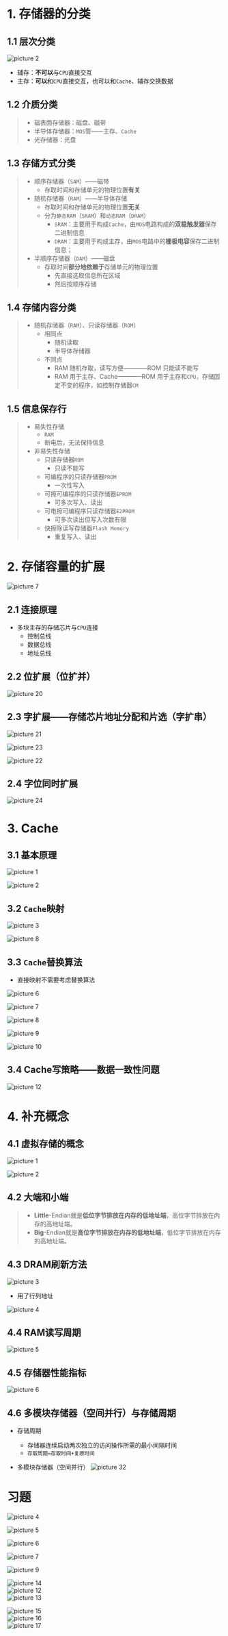 # 1. 存储器的分类
## 1.1 层次分类

![picture 2](../assets/e3ee0b01baac75df9aec2ccb55393bbb0bee2c8b15674ad2531b7a9bcb78cd16.png)  
- 辅存：**不可以**与`CPU`直接交互
- 主存：**可以**和`CPU`直接交互，也可以和`Cache`、辅存交换数据

## 1.2 介质分类
> - 磁表面存储器：磁盘、磁带
> - 半导体存储器：`MOS`管——主存、`Cache`
> - 光存储器：光盘

## 1.3 存储方式分类
> - 顺序存储器（`SAM`）——磁带
>   - 存取时间和存储单元的物理位置**有关**
> - 随机存储器（`RAM`）——半导体存储
>   - 存取时间和存储单元的物理位置**无关**
>   - 分为`静态RAM`（`SRAM`）和`动态RAM`（`DRAM`）
>       - `SRAM`：主要用于构成`Cache`，由`MOS`电路构成的**双稳触发器**保存二进制信息
>       - `DRAM`：主要用于构成主存，由`MOS`电路中的**栅极电容**保存二进制信息；
> - 半顺序存储器（`DAM`）——磁盘
>   - 存取时间**部分地依赖于**存储单元的物理位置
>       - 先直接选取信息所在区域
>       - 然后按顺序存储
> 


## 1.4 存储内容分类
> - 随机存储器（`RAM`）、只读存储器（`ROM`）
>   - 相同点
>       - 随机读取
>       - 半导体存储器
>   - 不同点
>       - RAM 随机存取，读写方便————ROM 只能读不能写
>       - RAM 用于主存、Cache————ROM 用于主存和`CPU`，存储固定不变的程序，如控制存储器`CM`

## 1.5 信息保存行
> - 易失性存储
>   - `RAM`
>   - 断电后，无法保持信息
> - 非易失性存储
>   - 只读存储器`ROM`
>       - 只读不能写
>    - 可编程序的只读存储器`PROM`
>      - 一次性写入
>    - 可擦可编程序的只读存储器`EPROM`
>       - 可多次写入、读出
>   - 可电擦可编程序只读存储器`E2PROM`
>     - 可多次读出但写入次数有限
>   - 快擦除读写存储器`Flash Memory`
>     - 重复写入、读出

# 2. 存储容量的扩展

![picture 7](../assets/9bf58b72b5a6b79f617bd9d99a9c9a577850ba4235711490f0e647fcd2245bed.png)  


## 2.1 连接原理
- 多块主存的存储芯片与`CPU`连接
   - 控制总线
   - 数据总线
   - 地址总线

## 2.2 位扩展（位扩并）
![picture 20](../assets/a6077193fff4d1014cf871d17d12fe25699d7ea562109ad90907c6970689708e.png)  

## 2.3 字扩展——存储芯片地址分配和片选（字扩串）

![picture 21](../assets/cd60f7398922afe4f219f97f1e9396a64305bdf187b1e97ca0bea2199464a1f1.png)  


![picture 23](../assets/4fa75d16f3c41ea7a5ae5d36fc13fa80dc7b05a92a1335ddb03d5faf73a333bf.png)  

![picture 22](../assets/3679b56e7385919b84459b716b14e882ecb7ce67549d0fcd000fa6f60f873b5d.png)  

## 2.4 字位同时扩展

![picture 24](../assets/1ec7014013d6d473e7a63e50d4ea8d2c837aa1e485d73a4fbde9bc104a37ced0.png)  



# 3. Cache

## 3.1 基本原理
![picture 1](../assets/8f5d55fa52d242f692dabd72385079244ce558731b29b998b61e9bf195c8d1a1.png)  

![picture 2](../assets/db406dc8f50e62208cd8204634b889b162bc74df25dcc38f45d0923e69d09170.png)  


## 3.2 `Cache`映射


![picture 3](../assets/8f101fc6c2465bb243552365b510345ef356d75e154785d3d779a1c0351e6b5d.png)  

![picture 8](../assets/4b2fb8a2592247e9f1b67972127b5c9def66f218733b5f34318047d2a0cc2122.png)  


## 3.3 `Cache`替换算法

- 直接映射不需要考虑替换算法

![picture 6](../assets/6bcd65fb1dade7b51bc6e4fda3d3fb70ba050b340347f970e35dda8ec79cd612.png)  

![picture 7](../assets/90abb8a4d5a979b3f3bb8c16851bfc6e49c3cc6059ac8f3fe1fd4812932f9047.png)  


![picture 8](../assets/2df373176f421e9d28a60ee183e1539983ef810beea057626f5bd7c823d6843d.png)  

![picture 9](../assets/a0d3dd9fa0002b1ab6d1c8fb16ec996b1ab2094c6ece235184fbcfe35af7455b.png)  

![picture 10](../assets/adb8ea0c761d78dd44a9c99a01bae81834531c6d05aa0284bd1e63da3f6918ef.png)  


## 3.4 Cache写策略——数据一致性问题

 ![picture 12](../assets/ef90ceaa17c1dfebcd17f918e5499d3db19131e7bd78575c09f264f6e112e35a.png)  



# 4. 补充概念

## 4.1 虚拟存储的概念

![picture 1](../assets/226797fede2c8a0a8cc7bd7a465e88ff31ab7c6a988598e15393a04f358396e1.png)  

![picture 2](../assets/acbe1467dd8df88985d328a3680e9722d2bbfc7b144dec46f104814e3d77c451.png)  



## 4.2 大端和小端
>-  **Little**-Endian就是**低位字节排放在内存的低地址端**，高位字节排放在内存的高地址端。
>-  **Big**-Endian就是**高位字节排放在内存的低地址端**，低位字节排放在内存的高地址端。

## 4.3 DRAM刷新方法

![picture 3](../assets/86b5e12d1d2a64888b8c3438c25da9520bce25aa96ca51954ce598ffa6f803db.png)  

- 用了行列地址

![picture 4](../assets/6d2b1084e9b8eb357e9f6178299123bab95c5d6f8be3416329424a9f99f1280b.png)  


## 4.4 RAM读写周期

![picture 5](../assets/8343556ab4e65072630155972283568470eb5a2b6fb26b2db4f7d12108f13cb3.png)  


## 4.5 存储器性能指标

![picture 6](../assets/290cd86e9815f7b39e9659b3ff7d2d023ea250bbe41208e6848688bea3d2953f.png)  

## 4.6 多模块存储器（空间并行）与存储周期

- 存储周期
  - 存储器连续启动两次独立的访问操作所需的最小间隔时间
  - `存取周期=存取时间+复原时间`

- 多模块存储器（空间并行）
![picture 32](../assets/25f85b1f1907f6c8a116eeac35822326a35620d1d43a87c8bc1428485a88e708.png)  


# 习题

![picture 4](../assets/a6576ab7bf0dea7dce91d99384b511f83fbb50bd097c5cb63a6daaf763b8b4d0.png)  

![picture 5](../assets/1d16a9210067ea161c66f7295896b68b9d376841b30b883ae500ed8dfa2a16e0.png)  

![picture 6](../assets/49c9902a08f672e968ea500403b510e9ef7be2752644f275d8ff4999e5c643d7.png)  

![picture 7](../assets/b165122ea5a820e44e2cdb4577f28e0276414cadc9f841b963d7e6989c31091b.png)  

![picture 9](../assets/52916e1179527fb329b5cd2975c96b3b50317dcf61fa75660ea88861e0392ce5.png)  

![picture 14](../assets/656a6fdc188c1375f8926c29d9262101a4cdde57715e105a1538d88c9ed3316f.png)  
![picture 12](../assets/cb08fa198b41d17cb7e5f997424ef306e52e3fc4e195513e9a57481f5e85da13.png)  
![picture 13](../assets/9621236816a67a9bf633f25e063b6341c4bcd23ab8ab6d55dfc27bb5218a40f2.png)  


![picture 15](../assets/0a705afa08d44da043a2a6714d6a4a68da41bfec621ca669ea729eb3fdfeafcd.png)  
![picture 16](../assets/1b8927dad397c3cfc4695dc3ca0ca0230c4557177b03c1a4dc8aed42e7e43e94.png)  
![picture 17](../assets/18ec1aae0e6b35e2d361dacbfc567e945ae2af5eaf6017c11e7bb230c210fac0.png)  

